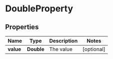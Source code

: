 
# DoubleProperty

## Properties
Name | Type | Description | Notes
------------ | ------------- | ------------- | -------------
**value** | **Double** | The value |  [optional]



